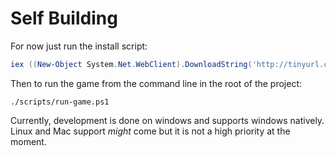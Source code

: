 # Self Building

For now just run the install script:

```ps1
iex ((New-Object System.Net.WebClient).DownloadString('http://tinyurl.com/windows-proj-installer'))
```

Then to run the game from the command line in the root of the project:

```
./scripts/run-game.ps1
```

Currently, development is done on windows and supports windows natively. Linux and Mac support *might* come but it is not a high priority at the moment.